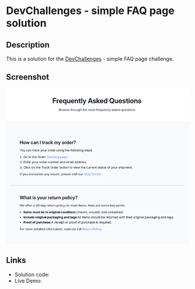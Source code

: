 # DevChallenges - simple FAQ page solution

## Description

This is a solution for the [DevChallenges](https://devchallenges.io) - simple FAQ page challenge.

## Screenshot

![](./screenshot.png)

## Links

- Solution code:
- Live Demo:

